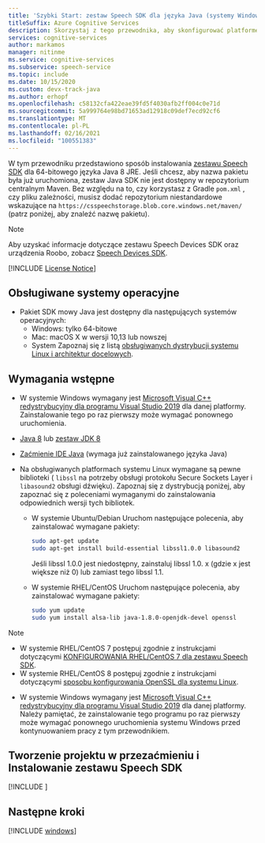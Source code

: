 ```yaml
---
title: 'Szybki Start: zestaw Speech SDK dla języka Java (systemy Windows, Linux, macOS) Konfiguracja platformy — Speech Service'
titleSuffix: Azure Cognitive Services
description: Skorzystaj z tego przewodnika, aby skonfigurować platformę do korzystania z języka Java (Windows, Linux, macOS) z zestawem SDK usługi Speech Service.
services: cognitive-services
author: markamos
manager: nitinme
ms.service: cognitive-services
ms.subservice: speech-service
ms.topic: include
ms.date: 10/15/2020
ms.custom: devx-track-java
ms.author: erhopf
ms.openlocfilehash: c58132cfa422eae39fd5f4030afb2ff004c0e71d
ms.sourcegitcommit: 5a999764e98bd71653ad12918c09def7ecd92cf6
ms.translationtype: MT
ms.contentlocale: pl-PL
ms.lasthandoff: 02/16/2021
ms.locfileid: "100551383"
---
```

W tym przewodniku przedstawiono sposób instalowania [zestawu Speech SDK](~/articles/cognitive-services/speech-service/speech-sdk.md) dla 64-bitowego języka Java 8 JRE. Jeśli chcesz, aby nazwa pakietu była już uruchomiona, zestaw Java SDK nie jest dostępny w repozytorium centralnym Maven. Bez względu na to, czy korzystasz z Gradle `pom.xml` , czy pliku zależności, musisz dodać repozytorium niestandardowe wskazujące na `https://csspeechstorage.blob.core.windows.net/maven/` (patrz poniżej, aby znaleźć nazwę pakietu).

> [!NOTE]
> Aby uzyskać informacje dotyczące zestawu Speech Devices SDK oraz urządzenia Roobo, zobacz [Speech Devices SDK](~/articles/cognitive-services/speech-service/speech-devices-sdk.md).

[!INCLUDE [License Notice](~/includes/cognitive-services-speech-service-license-notice.md)]

## <a name="supported-operating-systems"></a>Obsługiwane systemy operacyjne

- Pakiet SDK mowy Java jest dostępny dla następujących systemów operacyjnych:
  - Windows: tylko 64-bitowe
  - Mac: macOS X w wersji 10,13 lub nowszej
  - System Zapoznaj się z listą [obsługiwanych dystrybucji systemu Linux i architektur docelowych](~/articles/cognitive-services/speech-service/speech-sdk.md).

## <a name="prerequisites"></a>Wymagania wstępne

- W systemie Windows wymagany jest [Microsoft Visual C++ redystrybucyjny dla programu Visual Studio 2019](https://support.microsoft.com/en-us/topic/the-latest-supported-visual-c-downloads-2647da03-1eea-4433-9aff-95f26a218cc0) dla danej platformy. Zainstalowanie tego po raz pierwszy może wymagać ponownego uruchomienia.

- [Java 8](https://www.oracle.com/technetwork/java/javase/downloads/jre8-downloads-2133155.html) lub [zestaw JDK 8](https://www.oracle.com/technetwork/java/javase/downloads/index.html)

- [Zaćmienie IDE Java](https://www.eclipse.org/downloads/) (wymaga już zainstalowanego języka Java)
- Na obsługiwanych platformach systemu Linux wymagane są pewne biblioteki ( `libssl` na potrzeby obsługi protokołu Secure Sockets Layer i `libasound2` obsługi dźwięku). Zapoznaj się z dystrybucją poniżej, aby zapoznać się z poleceniami wymaganymi do zainstalowania odpowiednich wersji tych bibliotek.

  - W systemie Ubuntu/Debian Uruchom następujące polecenia, aby zainstalować wymagane pakiety:

    ```sh
    sudo apt-get update
    sudo apt-get install build-essential libssl1.0.0 libasound2
    ```

    Jeśli libssl 1.0.0 jest niedostępny, zainstaluj libssl 1.0. x (gdzie x jest większe niż 0) lub zamiast tego libssl 1.1.

  - W systemie RHEL/CentOS Uruchom następujące polecenia, aby zainstalować wymagane pakiety:

    ```sh
    sudo yum update
    sudo yum install alsa-lib java-1.8.0-openjdk-devel openssl
    ```

> [!NOTE]
> - W systemie RHEL/CentOS 7 postępuj zgodnie z instrukcjami dotyczącymi [KONFIGUROWANIA RHEL/CentOS 7 dla zestawu Speech SDK](~/articles/cognitive-services/speech-service/how-to-configure-rhel-centos-7.md).
> - W systemie RHEL/CentOS 8 postępuj zgodnie z instrukcjami dotyczącymi [sposobu konfigurowania OpenSSL dla systemu Linux](~/articles/cognitive-services/speech-service/how-to-configure-openssl-linux.md).

- W systemie Windows wymagany jest [Microsoft Visual C++ redystrybucyjny dla programu Visual Studio 2019](https://support.microsoft.com/help/2977003/the-latest-supported-visual-c-downloads) dla danej platformy. Należy pamiętać, że zainstalowanie tego programu po raz pierwszy może wymagać ponownego uruchomienia systemu Windows przed kontynuowaniem pracy z tym przewodnikiem.

## <a name="create-an-eclipse-project-and-install-the-speech-sdk"></a>Tworzenie projektu w przezaćmieniu i Instalowanie zestawu Speech SDK

[!INCLUDE [](~/includes/cognitive-services-speech-service-quickstart-java-create-proj.md)]

## <a name="next-steps"></a>Następne kroki

[!INCLUDE [windows](../quickstart-list.md)]
